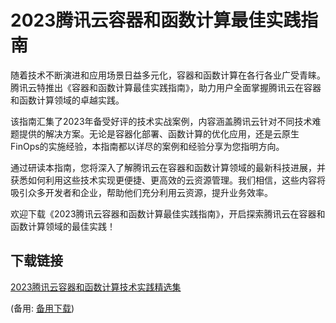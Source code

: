 # 2023腾讯云容器和函数计算最佳实践指南

随着技术不断演进和应用场景日益多元化，容器和函数计算在各行各业广受青睐。腾讯云特推出《容器和函数计算最佳实践指南》，助力用户全面掌握腾讯云在容器和函数计算领域的卓越实践。

该指南汇集了2023年备受好评的技术实战案例，内容涵盖腾讯云针对不同技术难题提供的解决方案。无论是容器化部署、函数计算的优化应用，还是云原生FinOps的实施经验，本指南都以详尽的案例和经验分享为您指明方向。

通过研读本指南，您将深入了解腾讯云在容器和函数计算领域的最新科技进展，并获悉如何利用这些技术实现更便捷、更高效的云资源管理。我们相信，这些内容将吸引众多开发者和企业，帮助他们充分利用云资源，提升业务效率。

欢迎下载《2023腾讯云容器和函数计算最佳实践指南》，开启探索腾讯云在容器和函数计算领域的最佳实践！

## 下载链接
[2023腾讯云容器和函数计算技术实践精选集](https://pan.quark.cn/s/20ed2bc6adeb) 

(备用: [备用下载](https://pan.baidu.com/s/17DzU24fI4xpxCBQ7Xbgq1g?pwd=1234))
